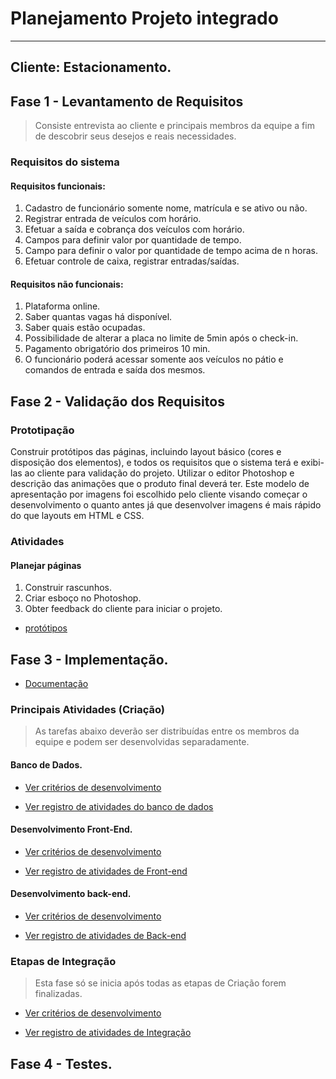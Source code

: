# Planejamento Projeto integrado
---
## Cliente: Estacionamento.


## Fase 1 - Levantamento de Requisitos

> Consiste entrevista ao cliente e principais membros da equipe a fim de descobrir seus desejos e reais necessidades.

### Requisitos do sistema

#### Requisitos funcionais:

1.	Cadastro de funcionário somente nome, matrícula e se ativo ou não.
2.	Registrar entrada de veículos com horário.
3.	Efetuar a saída e cobrança dos veículos com horário.
4.	Campos para definir valor por quantidade de tempo.
5.	Campo para definir o valor por quantidade de tempo acima de n horas.
6.	Efetuar controle de caixa, registrar entradas/saídas.

#### Requisitos não funcionais:

1.	Plataforma online.
2.	Saber quantas vagas há disponível.
3.	Saber quais estão ocupadas.
4.	Possibilidade de alterar a placa no limite de 5min após o check-in.
5.	Pagamento obrigatório dos primeiros 10 min.
6.	O funcionário poderá acessar somente aos veículos no pátio e comandos de entrada e saída dos mesmos.


## Fase 2 - Validação dos Requisitos

### Prototipação

Construir protótipos das páginas, incluindo layout básico (cores e disposição dos elementos), e todos os requisitos que o sistema terá e exibi-las ao cliente para validação do projeto. Utilizar o editor Photoshop e descrição das animações que o produto final deverá ter.
Este modelo de apresentação por imagens foi escolhido pelo cliente visando começar o desenvolvimento o quanto antes já que desenvolver imagens é mais rápido do que layouts em HTML e CSS.


### Atividades

#### Planejar páginas

1. Construir rascunhos.
2. Criar esboço no Photoshop.
3. Obter feedback do cliente para iniciar o projeto.

* [protótipos]()


## Fase 3 - Implementação.

* [Documentação](https://github.com/RodBrowning/Projeto-integrador-ads3/blob/master/Documenta%C3%A7%C3%A3o/doc.md)

### Principais Atividades (Criação)

> As tarefas abaixo deverão ser distribuídas entre os membros da equipe e podem ser desenvolvidas 
separadamente.

#### Banco de Dados.

* [Ver critérios de desenvolvimento](https://github.com/RodBrowning/Projeto-integrador-ads3/blob/master/Documenta%C3%A7%C3%A3o/banco_dados/criterios_desenvolvimento.md)

* [Ver registro de atividades do banco de dados](https://github.com/RodBrowning/Projeto-integrador-ads3/blob/master/Documenta%C3%A7%C3%A3o/banco_dados/atividades_banco_dados.md)

#### Desenvolvimento Front-End.

* [Ver critérios de desenvolvimento](https://github.com/RodBrowning/Projeto-integrador-ads3/blob/master/Documenta%C3%A7%C3%A3o/front_end/criterios_desenvolvimento.md)

* [Ver registro de atividades de Front-end](https://github.com/RodBrowning/Projeto-integrador-ads3/blob/master/Documenta%C3%A7%C3%A3o/front_end/atividades_front_end.md)

#### Desenvolvimento back-end.

* [Ver critérios de desenvolvimento](https://github.com/RodBrowning/Projeto-integrador-ads3/blob/master/Documenta%C3%A7%C3%A3o/back_end/criterios_desenvolvimento.md)

* [Ver registro de atividades de Back-end](https://github.com/RodBrowning/Projeto-integrador-ads3/blob/master/Documenta%C3%A7%C3%A3o/atividades_back_end)


### Etapas de Integração

> Esta fase só se inicia após todas as etapas de Criação forem finalizadas.

* [Ver critérios de desenvolvimento](https://github.com/RodBrowning/Projeto-integrador-ads3/blob/master/Documenta%C3%A7%C3%A3o/integracao/criterios_desenvolvimento.md)

* [Ver registro de atividades de Integração](https://github.com/RodBrowning/Projeto-integrador-ads3/blob/master/Documenta%C3%A7%C3%A3o/integracao/atividades_integracao.md)

## Fase 4 - Testes.